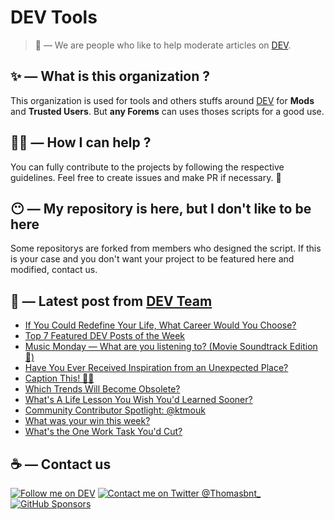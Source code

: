 # DEV Tools

> 🔧 — We are people who like to help moderate articles on [DEV](https://dev.to).

## ✨ — What is this organization ?

This organization is used for tools and others stuffs around [DEV](https://dev.to) for **Mods** and **Trusted Users**. But __any Forems__ can uses thoses scripts for a good use.


## 💪🏼 — How I can help ?

You can fully contribute to the projects by following the respective guidelines. Feel free to create issues and make PR if necessary. 🎉

## 😶 — My repository is here, but I don't like to be here

Some repositorys are forked from members who designed the script. If this is your case and you don't want your project to be featured here and modified, contact us.

## 📝 — Latest post from [DEV Team](https://dev.to/devteam)

<!-- BLOG-POST-LIST:START -->
- [If You Could Redefine Your Life, What Career Would You Choose?](https://dev.to/devteam/if-you-could-redefine-your-life-what-career-would-you-choose-2ei1)
- [Top 7 Featured DEV Posts of the Week](https://dev.to/devteam/top-7-featured-dev-posts-of-the-week-6di)
- [Music Monday — What are you listening to? &lpar;Movie Soundtrack Edition 🍿&rpar;](https://dev.to/devteam/music-monday-what-are-you-listening-to-movie-soundtrack-edition-5c0d)
- [Have You Ever Received Inspiration from an Unexpected Place?](https://dev.to/devteam/have-you-ever-received-inspiration-from-an-unexpected-place-4mp8)
- [Caption This! 🤔💭](https://dev.to/devteam/caption-this-10fc)
- [Which Trends Will Become Obsolete?](https://dev.to/devteam/which-trends-will-become-obsolete-35jj)
- [What&#39;s A Life Lesson You Wish You&#39;d Learned Sooner?](https://dev.to/devteam/whats-a-life-lesson-you-wish-youd-learned-sooner-163d)
- [Community Contributor Spotlight: @ktmouk](https://dev.to/devteam/community-contributor-spotlight-ktmouk-2e9n)
- [What was your win this week?](https://dev.to/devteam/what-was-your-win-this-week-81k)
- [What&#39;s the One Work Task You&#39;d Cut?](https://dev.to/devteam/whats-the-one-work-task-youd-cut-26ge)
<!-- BLOG-POST-LIST:END -->


## ☕ — Contact us

[![Follow me on DEV](https://img.shields.io/badge/dev.to-%2308090A.svg?&style=for-the-badge&logo=dev.to&logoColor=white&alt=devto)](https://dev.to/thomasbnt)
[![Contact me on Twitter @Thomasbnt_](https://img.shields.io/badge/Contact%20me%20on%20Twitter-%231DA1F2.svg?&style=for-the-badge&logo=twitter&logoColor=white&alt=twitter)](https://twitter.com/messages/1142357270-1142357270?text=Hello,%20I%20contact%20you%20from%20devtotools%20&recipient_id=1142357270) [![GitHub Sponsors](https://img.shields.io/badge/Sponsor%20me-%23EA54AE.svg?&style=for-the-badge&logo=github-sponsors&logoColor=white)](https://github.com/sponsors/thomasbnt)


